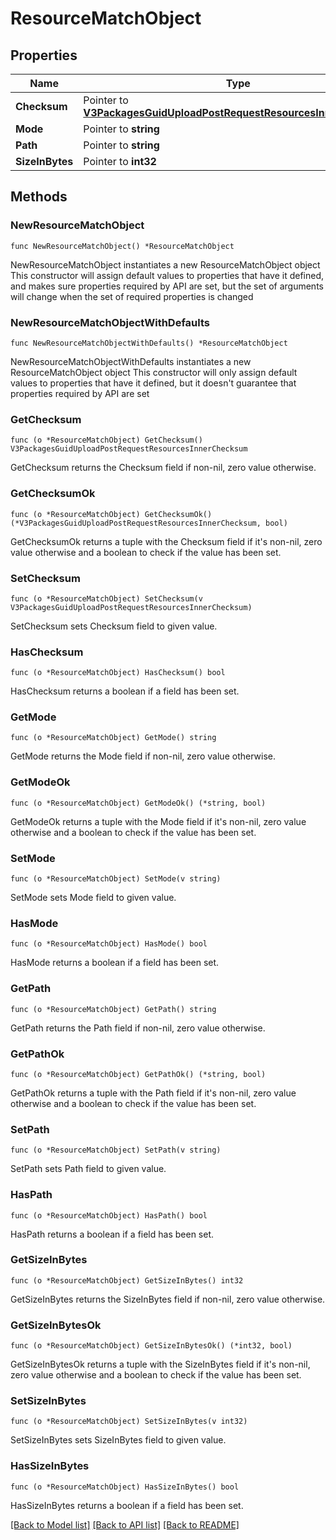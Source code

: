 # ResourceMatchObject

## Properties

Name | Type | Description | Notes
------------ | ------------- | ------------- | -------------
**Checksum** | Pointer to [**V3PackagesGuidUploadPostRequestResourcesInnerChecksum**](V3PackagesGuidUploadPostRequestResourcesInnerChecksum.md) |  | [optional] 
**Mode** | Pointer to **string** |  | [optional] 
**Path** | Pointer to **string** |  | [optional] 
**SizeInBytes** | Pointer to **int32** |  | [optional] 

## Methods

### NewResourceMatchObject

`func NewResourceMatchObject() *ResourceMatchObject`

NewResourceMatchObject instantiates a new ResourceMatchObject object
This constructor will assign default values to properties that have it defined,
and makes sure properties required by API are set, but the set of arguments
will change when the set of required properties is changed

### NewResourceMatchObjectWithDefaults

`func NewResourceMatchObjectWithDefaults() *ResourceMatchObject`

NewResourceMatchObjectWithDefaults instantiates a new ResourceMatchObject object
This constructor will only assign default values to properties that have it defined,
but it doesn't guarantee that properties required by API are set

### GetChecksum

`func (o *ResourceMatchObject) GetChecksum() V3PackagesGuidUploadPostRequestResourcesInnerChecksum`

GetChecksum returns the Checksum field if non-nil, zero value otherwise.

### GetChecksumOk

`func (o *ResourceMatchObject) GetChecksumOk() (*V3PackagesGuidUploadPostRequestResourcesInnerChecksum, bool)`

GetChecksumOk returns a tuple with the Checksum field if it's non-nil, zero value otherwise
and a boolean to check if the value has been set.

### SetChecksum

`func (o *ResourceMatchObject) SetChecksum(v V3PackagesGuidUploadPostRequestResourcesInnerChecksum)`

SetChecksum sets Checksum field to given value.

### HasChecksum

`func (o *ResourceMatchObject) HasChecksum() bool`

HasChecksum returns a boolean if a field has been set.

### GetMode

`func (o *ResourceMatchObject) GetMode() string`

GetMode returns the Mode field if non-nil, zero value otherwise.

### GetModeOk

`func (o *ResourceMatchObject) GetModeOk() (*string, bool)`

GetModeOk returns a tuple with the Mode field if it's non-nil, zero value otherwise
and a boolean to check if the value has been set.

### SetMode

`func (o *ResourceMatchObject) SetMode(v string)`

SetMode sets Mode field to given value.

### HasMode

`func (o *ResourceMatchObject) HasMode() bool`

HasMode returns a boolean if a field has been set.

### GetPath

`func (o *ResourceMatchObject) GetPath() string`

GetPath returns the Path field if non-nil, zero value otherwise.

### GetPathOk

`func (o *ResourceMatchObject) GetPathOk() (*string, bool)`

GetPathOk returns a tuple with the Path field if it's non-nil, zero value otherwise
and a boolean to check if the value has been set.

### SetPath

`func (o *ResourceMatchObject) SetPath(v string)`

SetPath sets Path field to given value.

### HasPath

`func (o *ResourceMatchObject) HasPath() bool`

HasPath returns a boolean if a field has been set.

### GetSizeInBytes

`func (o *ResourceMatchObject) GetSizeInBytes() int32`

GetSizeInBytes returns the SizeInBytes field if non-nil, zero value otherwise.

### GetSizeInBytesOk

`func (o *ResourceMatchObject) GetSizeInBytesOk() (*int32, bool)`

GetSizeInBytesOk returns a tuple with the SizeInBytes field if it's non-nil, zero value otherwise
and a boolean to check if the value has been set.

### SetSizeInBytes

`func (o *ResourceMatchObject) SetSizeInBytes(v int32)`

SetSizeInBytes sets SizeInBytes field to given value.

### HasSizeInBytes

`func (o *ResourceMatchObject) HasSizeInBytes() bool`

HasSizeInBytes returns a boolean if a field has been set.


[[Back to Model list]](../README.md#documentation-for-models) [[Back to API list]](../README.md#documentation-for-api-endpoints) [[Back to README]](../README.md)


